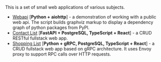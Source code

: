 This is a set of small web applications of various subjects.
 
- [Webapi](/webapi) [__Python + aiohttp__] - a demonstration of working with a public web api. The script builds graphviz markup to display a dependency graph of python packages from PyPl.
- [Contact List](/contact_list) [__FastAPI + PostgreSQL, TypeScript + React__] - a CRUD RESTful fullstack web app.
- [Shopping List](/shopping_list) [__Python + gRPC, PostgreSQL, TypeScript + React__] - a CRUD fullstack web app based on gRPC architecture. It uses Envoy proxy to support RPC calls over HTTP requests.